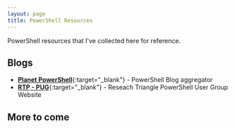 ```yaml
---
layout: page
title: PowerShell Resources
---
```


PowerShell resources that I've collected here for reference.

## Blogs

* [**Planet PowerShell**](https://www.planetpowershell.com/){:target="_blank"} - PowerShell Blog aggregator
* [**RTP - PUG**](https://rtpsug.com/){:target="_blank"} - Reseach Triangle PowerShell User Group Website

## More to come